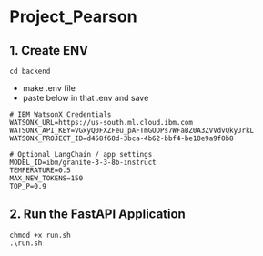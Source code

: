 # Project_Pearson

## 1. Create ENV
```
cd backend
```
- make .env file
- paste below in that .env and save
```
# IBM WatsonX Credentials
WATSONX_URL=https://us-south.ml.cloud.ibm.com
WATSONX_API_KEY=VGxyQ0FXZFeu_pAFTmGODPs7WFaBZ0A3ZVVdvQkyJrkL
WATSONX_PROJECT_ID=d458f68d-3bca-4b62-bbf4-be18e9a9f0b8

# Optional LangChain / app settings
MODEL_ID=ibm/granite-3-3-8b-instruct
TEMPERATURE=0.5
MAX_NEW_TOKENS=150
TOP_P=0.9
```


## 2. Run the FastAPI Application
```
chmod +x run.sh
.\run.sh
```